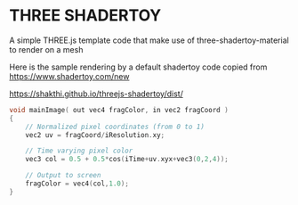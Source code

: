 # THREE SHADERTOY
A simple THREE.js template code that make use of three-shadertoy-material to render on a mesh


Here is the sample rendering by a default shadertoy code copied from https://www.shadertoy.com/new



https://shakthi.github.io/threejs-shadertoy/dist/

```c++
void mainImage( out vec4 fragColor, in vec2 fragCoord )
{
    // Normalized pixel coordinates (from 0 to 1)
    vec2 uv = fragCoord/iResolution.xy;

    // Time varying pixel color
    vec3 col = 0.5 + 0.5*cos(iTime+uv.xyx+vec3(0,2,4));

    // Output to screen
    fragColor = vec4(col,1.0);
}
```
